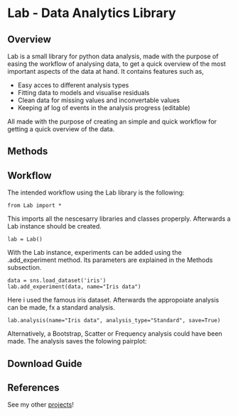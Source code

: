 # Lab - Data Analytics Library

## Overview
Lab is a small library for python data analysis, made with the purpose of easing
the workflow of analysing data, to get a quick overview of the most important aspects of the data at hand.
It contains features such as,

 - Easy acces to different analysis types
 - Fitting data to models and visualise residuals
 - Clean data for missing values and inconvertable values
 - Keeping af log of events in the analysis progress (editable)

All made with the purpose of creating an simple and quick workflow for getting a quick overview of the data.

## Methods

## Workflow
The intended workflow using the Lab library is the following:

```
from Lab import *
```
  
This imports all the nescesarry libraries and classes properply.
Afterwards a Lab instance should be created.

```
lab = Lab()
```

With the Lab instance, experiments can be added using the .add_experiment method. Its parameters are explained in the Methods subsection.

```
data = sns.load_dataset('iris')
lab.add_experiment(data, name="Iris data")
```

Here i used the famous iris dataset. Afterwards the appropoiate analysis can be made, fx a standard analysis.

```
lab.analysis(name="Iris data", analysis_type="Standard", save=True)
```

Alternatively, a Bootstrap, Scatter or Frequency analysis could have been made. The analysis saves the folowing pairplot:


## Download Guide

## References
See my other [projects](https://fred465f.github.io/Data_Analytics_Portfolio/)!

